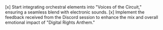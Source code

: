 [x] Start integrating orchestral elements into "Voices of the Circuit," ensuring a seamless blend with electronic sounds.
[x] Implement the feedback received from the Discord session to enhance the mix and overall emotional impact of "Digital Rights Anthem."